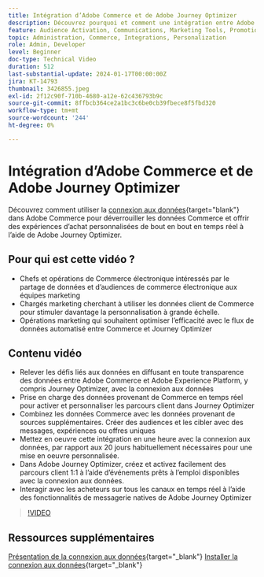 ```yaml
---
title: Intégration d’Adobe Commerce et de Adobe Journey Optimizer
description: Découvrez pourquoi et comment une intégration entre Adobe Commerce et Adobe Journey Optimizer peut être mise en oeuvre.
feature: Audience Activation, Communications, Marketing Tools, Promotions/Events
topic: Administration, Commerce, Integrations, Personalization
role: Admin, Developer
level: Beginner
doc-type: Technical Video
duration: 512
last-substantial-update: 2024-01-17T00:00:00Z
jira: KT-14793
thumbnail: 3426855.jpeg
exl-id: 2f12c90f-710b-4680-a12e-62c436793b9c
source-git-commit: 8ffbcb364ce2a1bc3c6be0cb39fbece8f5fbd320
workflow-type: tm+mt
source-wordcount: '244'
ht-degree: 0%

---
```


# Intégration d’Adobe Commerce et de Adobe Journey Optimizer

Découvrez comment utiliser la [connexion aux données](https://experienceleague.adobe.com/docs/commerce-merchant-services/data-connection/overview.html?lang=fr){target="blank"} dans Adobe Commerce pour déverrouiller les données Commerce et offrir des expériences d’achat personnalisées de bout en bout en temps réel à l’aide de Adobe Journey Optimizer.

## Pour qui est cette vidéo ?

- Chefs et opérations de Commerce électronique intéressés par le partage de données et d’audiences de commerce électronique aux équipes marketing
- Chargés marketing cherchant à utiliser les données client de Commerce pour stimuler davantage la personnalisation à grande échelle.
- Opérations marketing qui souhaitent optimiser l’efficacité avec le flux de données automatisé entre Commerce et Journey Optimizer

## Contenu vidéo

- Relever les défis liés aux données en diffusant en toute transparence des données entre Adobe Commerce et Adobe Experience Platform, y compris Journey Optimizer, avec la connexion aux données
- Prise en charge des données provenant de Commerce en temps réel pour activer et personnaliser les parcours client dans Journey Optimizer
- Combinez les données Commerce avec les données provenant de sources supplémentaires. Créer des audiences et les cibler avec des messages, expériences ou offres uniques
- Mettez en oeuvre cette intégration en une heure avec la connexion aux données, par rapport aux 20 jours habituellement nécessaires pour une mise en oeuvre personnalisée.
- Dans Adobe Journey Optimizer, créez et activez facilement des parcours client 1:1 à l’aide d’événements prêts à l’emploi disponibles avec la connexion aux données.
- Interagir avec les acheteurs sur tous les canaux en temps réel à l’aide des fonctionnalités de messagerie natives de Adobe Journey Optimizer

>[!VIDEO](https://video.tv.adobe.com/v/3426855/?learn=on)

## Ressources supplémentaires

[Présentation de la connexion aux données](https://experienceleague.adobe.com/docs/commerce-merchant-services/data-connection/overview.html?lang=fr){target="_blank"}
[Installer la connexion aux données](https://experienceleague.adobe.com/docs/commerce-merchant-services/data-connection/fundamentals/install.html?lang=fr){target="_blank"}
